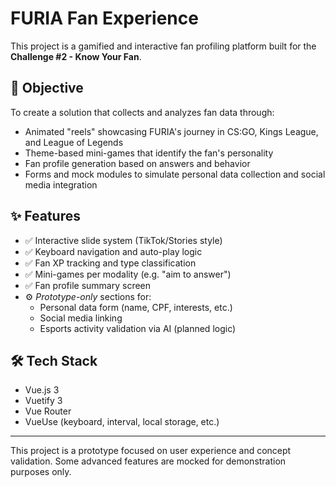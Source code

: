 # FURIA Fan Experience

This project is a gamified and interactive fan profiling platform built for the **Challenge #2 - Know Your Fan**.

## 🎯 Objective

To create a solution that collects and analyzes fan data through:

- Animated "reels" showcasing FURIA's journey in CS:GO, Kings League, and League of Legends
- Theme-based mini-games that identify the fan's personality
- Fan profile generation based on answers and behavior
- Forms and mock modules to simulate personal data collection and social media integration

## ✨ Features

- ✅ Interactive slide system (TikTok/Stories style)
- ✅ Keyboard navigation and auto-play logic
- ✅ Fan XP tracking and type classification
- ✅ Mini-games per modality (e.g. "aim to answer")
- ✅ Fan profile summary screen
- ⚙️ _Prototype-only_ sections for:
  - Personal data form (name, CPF, interests, etc.)
  - Social media linking
  - Esports activity validation via AI (planned logic)

## 🛠 Tech Stack

- Vue.js 3
- Vuetify 3
- Vue Router
- VueUse (keyboard, interval, local storage, etc.)

---

This project is a prototype focused on user experience and concept validation. Some advanced features are mocked for demonstration purposes only.
